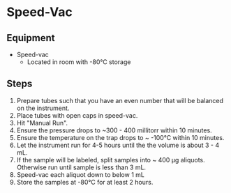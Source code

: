 # Speed-Vac

## Equipment

* Speed-vac
    * Located in room with -80°C storage

## Steps

1. Prepare tubes such that you have an even number that will be balanced on the
   instrument.
2. Place tubes with open caps in speed-vac.
3. Hit "Manual Run".
4. Ensure the pressure drops to ~300 - 400 millitorr within 10 minutes.
5. Ensure the temperature on the trap drops to ~ -100°C within 10 minutes.
6. Let the instrument run for 4-5 hours until the the volume is about 3 - 4
   mL.
7. If the sample will be labeled, split samples into ~ 400 μg
   aliquots. Otherwise run until sample is less than 3 mL.
8. Speed-vac each aliquot down to below 1 mL
9. Store the samples at -80°C for at least 2 hours.

